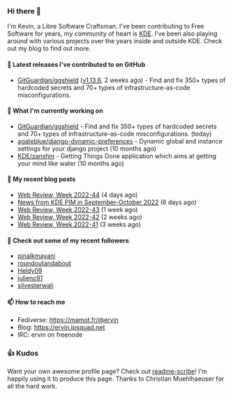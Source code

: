 ### Hi there 👋

I'm Kevin, a Libre Software Craftsman. I've been contributing to Free Software for years,
my community of heart is [KDE](https://kde.org). I've been also playing around with various
projects over the years inside and outside KDE. Check out my blog to find out more.

#### 🔭 Latest releases I've contributed to on GitHub

- [GitGuardian/ggshield](https://github.com/GitGuardian/ggshield) ([v1.13.6](https://github.com/GitGuardian/ggshield/releases/tag/v1.13.6), 2 weeks ago) - Find and fix 350&#43; types of hardcoded secrets and 70&#43; types of infrastructure-as-code misconfigurations.

#### 🌱 What I'm currently working on

- [GitGuardian/ggshield](https://github.com/GitGuardian/ggshield) - Find and fix 350&#43; types of hardcoded secrets and 70&#43; types of infrastructure-as-code misconfigurations. (today)
- [agateblue/django-dynamic-preferences](https://github.com/agateblue/django-dynamic-preferences) - Dynamic global and instance settings for your django project (10 months ago)
- [KDE/zanshin](https://github.com/KDE/zanshin) - Getting Things Done application which aims at getting your mind like water (10 months ago)

#### 📜 My recent blog posts

- [Web Review, Week 2022-44](https://ervin.ipsquad.net/blog/2022/11/04/web-review-week-2022-44/) (4 days ago)
- [News from KDE PIM in September-October 2022](https://ervin.ipsquad.net/blog/2022/11/02/news-from-kde-pim-in-september-october-2022/) (6 days ago)
- [Web Review, Week 2022-43](https://ervin.ipsquad.net/blog/2022/10/28/web-review-week-2022-43/) (1 week ago)
- [Web Review, Week 2022-42](https://ervin.ipsquad.net/blog/2022/10/21/web-review-week-2022-42/) (2 weeks ago)
- [Web Review, Week 2022-41](https://ervin.ipsquad.net/blog/2022/10/14/web-review-week-2022-41/) (3 weeks ago)

#### 👯 Check out some of my recent followers

- [pinalkmayani](https://github.com/pinalkmayani)
- [roundoutandabout](https://github.com/roundoutandabout)
- [Heldy09](https://github.com/Heldy09)
- [julienc91](https://github.com/julienc91)
- [silvesterwali](https://github.com/silvesterwali)

#### 📫 How to reach me

- Fediverse: https://mamot.fr/@ervin
- Blog: https://ervin.ipsquad.net
- IRC: ervin on freenode

### 👍 Kudos

Want your own awesome profile page? Check out [readme-scribe](https://github.com/muesli/readme-scribe)!
I'm happily using it to produce this page. Thanks to Christian Muehlhaeuser for all the hard work.

